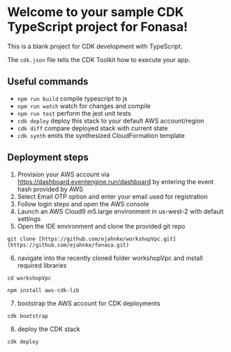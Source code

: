 # Welcome to your sample CDK TypeScript project for Fonasa!

This is a blank project for CDK development with TypeScript.

The `cdk.json` file tells the CDK Toolkit how to execute your app.

## Useful commands

* `npm run build`   compile typescript to js
* `npm run watch`   watch for changes and compile
* `npm run test`    perform the jest unit tests
* `cdk deploy`      deploy this stack to your default AWS account/region
* `cdk diff`        compare deployed stack with current state
* `cdk synth`       emits the synthesized CloudFormation template

## Deployment steps

1. Provision your AWS account via https://dashboard.eventengine.run/dashboard by entering the event hash provided by AWS
2. Select Email OTP option and enter your email used for registration
3. Follow login steps and open the AWS console
4. Launch an AWS Cloud9 m5.large environment in us-west-2 with default settings
5. Open the IDE environment and clone the provided git repo
```
git clone [https://github.com/ejahnke/workshopVpc.git](https://github.com/ejahnke/fonasa.git)
```
6. navigate into the recently cloned folder workshopVpc and install required libraries
```
cd workshopVpc
```
```
npm install aws-cdk-lib
```
7. bootstrap the AWS account for CDK deployments
```
cdk bootstrap
```
8. deploy the CDK stack
```
cdk deploy
```
